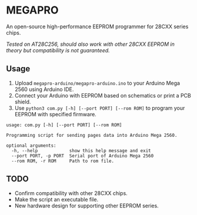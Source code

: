 # MEGAPRO
An open-source high-performance  EEPROM programmer for 28CXX series chips.

*Tested on AT28C256, should also work with other 28CXX EEPROM in theory but compatibility is not guaranteed.*


## Usage
1. Upload `megapro-arduino/megapro-arduino.ino` to your Arduino Mega 2560 using Arduino IDE.
2. Connect your Arduino with EEPROM based on schematics or print a PCB shield.
3. Use `python3 com.py [-h] [--port PORT] [--rom ROM]` to program your EEPROM with specified firmware.

```
usage: com.py [-h] [--port PORT] [--rom ROM]

Programming script for sending pages data into Arduino Mega 2560.

optional arguments:
  -h, --help            show this help message and exit
  --port PORT, -p PORT  Serial port of Arduino Mega 2560
  --rom ROM, -r ROM     Path to rom file.
```

## TODO
+ Confirm compatibility with other 28CXX chips.
+ Make the script an executable file.
+ New hardware design for supporting other EEPROM series.
